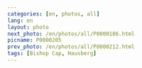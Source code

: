```yaml
---
categories: [en, photos, all]
lang: en
layout: photo
next_photo: /en/photos/all/P0000186.html
picname: P0000205
prev_photo: /en/photos/all/P0000212.html
tags: [Bishop Cap, Hausberg]
---
```

